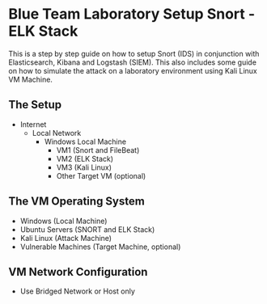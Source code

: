 # Blue Team Laboratory Setup Snort - ELK Stack
This is a step by step guide on how to setup Snort (IDS) in conjunction with Elasticsearch, Kibana and Logstash (SIEM).
This also includes some guide on how to simulate the attack on a laboratory environment using Kali Linux VM Machine.

## The Setup

- Internet 
    - Local Network
        - Windows Local Machine 
            - VM1 (Snort and FileBeat) 
            - VM2 (ELK Stack) 
            - VM3 (Kali Linux)
            - Other Target VM (optional)


## The VM Operating System
- Windows (Local Machine)
- Ubuntu Servers (SNORT and ELK Stack)
- Kali Linux (Attack Machine)
- Vulnerable Machines (Target Machine, optional)

## VM Network Configuration
- Use Bridged Network or Host only

